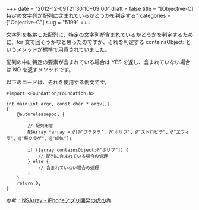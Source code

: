 +++
date = "2012-12-09T21:30:10+09:00"
draft = false
title = "[Objective-C] 特定の文字列が配列に含まれているかどうかを判定する"
categories = ["Objective-C"]
slug = "5199"
+++

文字列を格納した配列に、特定の文字列が含まれているかどうかを判定するために、for 文で回そうかなと思ったのですが、それを判定する containsObject: というメソッドが標準で用意されていました。

配列の中に特定の要素が含まれている場合は YES を返し、含まれていない場合は NO を返すメソッドです。

以下のコードは、それを使用する例文です。

```
#import <Foundation/Foundation.h>

int main(int argc, const char * argv[])
{
    @autoreleasepool {

        // 配列用意
        NSArray *array = @[@"プラヌラ", @"ポリプ", @"ストロビラ", @"エフィラ", @"稚クラゲ", @"成体"];
        
        if ([array containsObject:@"ポリプ"]) {
            // 配列に含まれている場合の処理
        } else {
            // 含まれていない場合の処理
        }
    }
    return 0;
}
```

参考：[NSArray - iPhoneアプリ開発の虎の巻](http://iphone-tora.sakura.ne.jp/nsarray.html)
